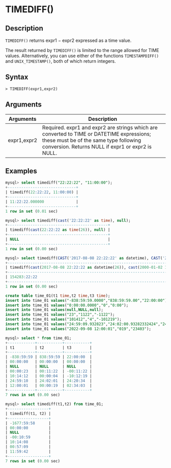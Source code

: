 # **TIMEDIFF()**

## **Description**

`TIMEDIFF()` returns expr1 − expr2 expressed as a time value.

The result returned by `TIMEDIFF()` is limited to the range allowed for TIME values. Alternatively, you can use either of the functions `TIMESTAMPDIFF()` and `UNIX_TIMESTAMP()`, both of which return integers.

## **Syntax**

```
> TIMEDIFF(expr1,expr2)
```

## **Arguments**

|  Arguments   | Description  |
|  ----  | ----  |
|expr1,expr2  | Required. expr1 and expr2 are strings which are converted to TIME or DATETIME expressions; these must be of the same type following conversion. Returns NULL if expr1 or expr2 is NULL.|

## **Examples**

```sql
mysql> select timediff("22:22:22", "11:00:00");
+------------------------------+
| timediff(22:22:22, 11:00:00) |
+------------------------------+
| 11:22:22.000000              |
+------------------------------+
1 row in set (0.01 sec)

mysql> select timediff(cast('22:22:22' as time), null);
+--------------------------------------------+
| timediff(cast(22:22:22 as time(26)), null) |
+--------------------------------------------+
| NULL                                       |
+--------------------------------------------+
1 row in set (0.00 sec)

mysql> select timediff(CAST('2017-08-08 22:22:22' as datetime), CAST('2000-01-02 11:00:00' as datetime));
+------------------------------------------------------------------------------------------------+
| timediff(cast(2017-08-08 22:22:22 as datetime(26)), cast(2000-01-02 11:00:00 as datetime(26))) |
+------------------------------------------------------------------------------------------------+
| 154283:22:22                                                                                   |
+------------------------------------------------------------------------------------------------+
1 row in set (0.00 sec)
```

```sql
create table time_01(t1 time,t2 time,t3 time);
insert into time_01 values("-838:59:59.0000","838:59:59.00","22:00:00");
insert into time_01 values("0:00:00.0000","0","0:00");
insert into time_01 values(null,NULL,null);
insert into time_01 values("23","1122","-1122");
insert into time_01 values("101412","4","-101219");
insert into time_01 values("24:59:09.932823","24:02:00.93282332424","24:20:34.00000000");
insert into time_01 values("2022-09-08 12:00:01","019","23403");

mysql> select * from time_01;
+------------+-----------+-----------+
| t1         | t2        | t3        |
+------------+-----------+-----------+
| -838:59:59 | 838:59:59 | 22:00:00  |
| 00:00:00   | 00:00:00  | 00:00:00  |
| NULL       | NULL      | NULL      |
| 00:00:23   | 00:11:22  | -00:11:22 |
| 10:14:12   | 00:00:04  | -10:12:19 |
| 24:59:10   | 24:02:01  | 24:20:34  |
| 12:00:01   | 00:00:19  | 02:34:03  |
+------------+-----------+-----------+
7 rows in set (0.00 sec)

mysql> select timediff(t1,t2) from time_01;
+------------------+
| timediff(t1, t2) |
+------------------+
| -1677:59:58      |
| 00:00:00         |
| NULL             |
| -00:10:59        |
| 10:14:08         |
| 00:57:09         |
| 11:59:42         |
+------------------+
7 rows in set (0.00 sec)
```
